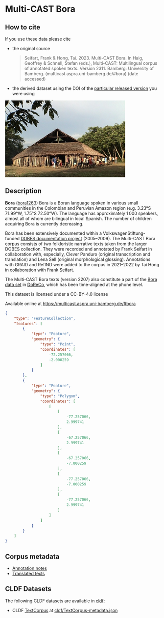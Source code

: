 # Multi-CAST Bora

## How to cite

If you use these data please cite
- the original source
  > Seifart, Frank & Hong, Tai. 2023. Multi-CAST Bora. In Haig, Geoffrey & Schnell, Stefan (eds.), Multi-CAST: Multilingual corpus of annotated spoken texts. Version 2311. Bamberg: University of Bamberg. (multicast.aspra.uni-bamberg.de/#bora) (date accessed)
- the derived dataset using the DOI of the [particular released version](../../releases/) you were using

![](cldf/media/image.jpg)

## Description


**Bora** ([bora1263](https://glottolog.org/resource/languoid/id/bora1263)) Bora is a Boran language spoken in various small communities in the Colombian and Peruvian Amazon region (e.g. 3.23°S 71.99°W, 1.75°S 72.50°W). The language has approximately 1 000 speakers, almost all of whom are bilingual in local Spanish. The number of children acquiring Bora is currently decreasing.

Bora has been extensively documented within a VolkswagenStiftung-funded [DOBES documentation project](https://hdl.handle.net/1839/42550453-b3db-4d83-b30f-3bce5304588e) (2005–2009). The Multi-CAST Bora corpus consists of two folkloristic narrative texts taken from the larger DOBES collection. They were recorded and annotated by Frank Seifart in collaboration with, especially, Clever Panduro (original transcription and translation) and Lena Sell (original morphological glossing). Annotations with GRAID and RefIND were added to the corpus in 2021–2022 by Tai Hong in collaboration with Frank Seifart.

The Multi-CAST Bora texts (version 2207) also constitute a part of the [Bora data set](https://doreco.huma-num.fr/languages/bora1263) in [DoReCo](https://doreco.huma-num.fr/), which has been time-aligned at the phone level.

This dataset is licensed under a CC-BY-4.0 license

Available online at https://multicast.aspra.uni-bamberg.de/#bora


```geojson
{
    "type": "FeatureCollection",
    "features": [
        {
            "type": "Feature",
            "geometry": {
                "type": "Point",
                "coordinates": [
                    -72.257066,
                    -2.000259
                ]
            }
        },
        {
            "type": "Feature",
            "geometry": {
                "type": "Polygon",
                "coordinates": [
                    [
                        [
                            -77.257066,
                            2.999741
                        ],
                        [
                            -67.257066,
                            2.999741
                        ],
                        [
                            -67.257066,
                            -7.000259
                        ],
                        [
                            -77.257066,
                            -7.000259
                        ],
                        [
                            -77.257066,
                            2.999741
                        ]
                    ]
                ]
            }
        }
    ]
}
```


## Corpus metadata

- [Annotation notes](cldf/media/annotation-notes.pdf)
- [Translated texts](cldf/media/translated-texts.pdf)


## CLDF Datasets

The following CLDF datasets are available in [cldf](cldf):

- CLDF [TextCorpus](https://github.com/cldf/cldf/tree/master/modules/TextCorpus) at [cldf/TextCorpus-metadata.json](cldf/TextCorpus-metadata.json)